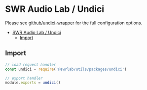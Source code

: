 # SWR Audio Lab / Undici

Please see [github/undici-wrapper](https://github.com/frytg/undici-wrapper) for the full configuration options.

- [SWR Audio Lab / Undici](#swr-audio-lab--undici)
  - [Import](#import)

## Import

```js
// load request handler
const undici = require('@swrlab/utils/packages/undici')

// export handler
module.exports = undici()
```
